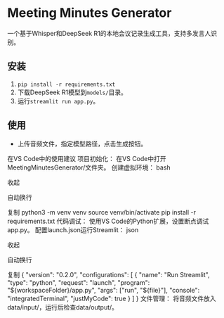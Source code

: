 # Meeting Minutes Generator
一个基于Whisper和DeepSeek R1的本地会议记录生成工具，支持多发言人识别。

## 安装
1. `pip install -r requirements.txt`
2. 下载DeepSeek R1模型到`models/`目录。
3. 运行`streamlit run app.py`。

## 使用
- 上传音频文件，指定模型路径，点击生成按钮。

在VS Code中的使用建议
项目初始化：
在VS Code中打开MeetingMinutesGenerator/文件夹。
创建虚拟环境：
bash

收起

自动换行

复制
python3 -m venv venv
source venv/bin/activate
pip install -r requirements.txt
代码调试：
使用VS Code的Python扩展，设置断点调试app.py。
配置launch.json运行Streamlit：
json

收起

自动换行

复制
{
    "version": "0.2.0",
    "configurations": [
        {
            "name": "Run Streamlit",
            "type": "python",
            "request": "launch",
            "program": "${workspaceFolder}/app.py",
            "args": ["run", "${file}"],
            "console": "integratedTerminal",
            "justMyCode": true
        }
    ]
}
文件管理：
将音频文件放入data/input/，运行后检查data/output/。